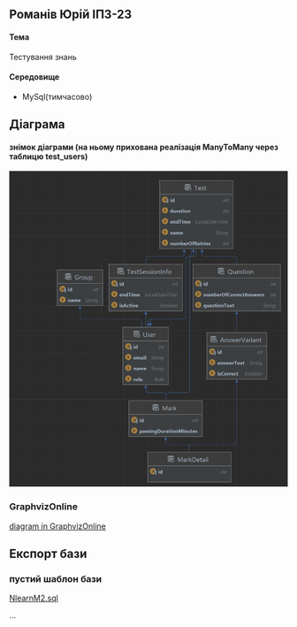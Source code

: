 ## Романів Юрій ІПЗ-23

#### Тема
Тестування знань
#### Середовище
- MySql(тимчасово)

## Діаграма

#### знімок діаграми (на ньому прихована реалізація ManyToMany через таблицю test_users)
![image](schemaScreen.png)


### GraphvizOnline
[diagram in GraphvizOnline](https://dreampuf.github.io/GraphvizOnline/#digraph%20%22entityManagerFactory(EntityManagerFactoryBuilder%2C%20PersistenceManagedTypes)%22%20%7B%0A%0Asplines%20%20%3D%20ortho%3B%0Afontname%20%3D%20%22Inconsolata%22%3B%0A%0Anode%20%5Bcolorscheme%20%3D%20ylgnbu4%5D%3B%0Aedge%20%5Bcolorscheme%20%3D%20dark28%2C%20dir%20%3D%20both%5D%3B%0A%0AAbstractAuditable%20%20%20%5Bshape%20%3D%20record%2C%20pos%20%3D%20%226.528%2C18.667!%22%20%20%20%20%2C%20label%20%3D%20%22%7B%20AbstractAuditable%20%7C%20%20createdDate%20%3A%20%20Date%20%5Cl%20%20lastModifiedDate%20%3A%20%20Date%20%5Cl%20%7D%22%5D%3B%0AAbstractPersistable%20%5Bshape%20%3D%20record%2C%20pos%20%3D%20%226.556%2C20.583!%22%20%20%20%20%2C%20label%20%3D%20%22%7B%20AbstractPersistable%20%7C%20%20id%20%3A%20%20PK%20%5Cl%20%7D%22%5D%3B%0AAnswerVariant%20%20%20%20%20%20%20%5Bshape%20%3D%20record%2C%20pos%20%3D%20%22-1.451%2C7.125!%22%20%20%20%20%2C%20label%20%3D%20%22%7B%20AnswerVariant%20%7C%20%20id%20%3A%20%20int%20%5Cl%20%20answerText%20%3A%20%20String%20%5Cl%20%20isCorrect%20%3A%20%20boolean%20%5Cl%20%7D%22%5D%3B%0AGroup%20%20%20%20%20%20%20%20%20%20%20%20%20%20%20%5Bshape%20%3D%20record%2C%20pos%20%3D%20%223.042%2C20.326!%22%20%20%20%20%2C%20label%20%3D%20%22%7B%20Group%20%7C%20%20id%20%3A%20%20int%20%5Cl%20%20name%20%3A%20%20String%20%5Cl%20%7D%22%5D%3B%0AMark%20%20%20%20%20%20%20%20%20%20%20%20%20%20%20%20%5Bshape%20%3D%20record%2C%20pos%20%3D%20%222.375%2C9.840!%22%20%20%20%20%20%2C%20label%20%3D%20%22%7B%20Mark%20%7C%20%20id%20%3A%20%20int%20%5Cl%20%20passingDurationMinutes%20%3A%20%20Integer%20%5Cl%20%20value%20%3A%20%20int%20%5Cl%20%7D%22%5D%3B%0AMarkDetail%20%20%20%20%20%20%20%20%20%20%5Bshape%20%3D%20record%2C%20pos%20%3D%20%220.065%2C4.153!%22%20%20%20%20%20%2C%20label%20%3D%20%22%7B%20MarkDetail%20%7C%20%20id%20%3A%20%20int%20%5Cl%20%7D%22%5D%3B%0AQuestion%20%20%20%20%20%20%20%20%20%20%20%20%5Bshape%20%3D%20record%2C%20pos%20%3D%20%22-2.111%2C10.097!%22%20%20%20%2C%20label%20%3D%20%22%7B%20Question%20%7C%20%20id%20%3A%20%20int%20%5Cl%20%20numberOfCorrectAnswers%20%3A%20%20int%20%5Cl%20%20questionText%20%3A%20%20String%20%5Cl%20%7D%22%5D%3B%0ATest%20%20%20%20%20%20%20%20%20%20%20%20%20%20%20%20%5Bshape%20%3D%20record%2C%20pos%20%3D%20%22-1.771%2C14.097!%22%20%20%20%2C%20label%20%3D%20%22%7B%20Test%20%7C%20%20id%20%3A%20%20int%20%5Cl%20%20duration%20%3A%20%20int%20%5Cl%20%20endTime%20%3A%20%20LocalDateTime%20%5Cl%20%20name%20%3A%20%20String%20%5Cl%20%20numberOfRetries%20%3A%20%20int%20%5Cl%20%7D%22%5D%3B%0ATestSessionInfo%20%20%20%20%20%5Bshape%20%3D%20record%2C%20pos%20%3D%20%22-1.771%2C20.583!%22%20%20%20%2C%20label%20%3D%20%22%7B%20TestSessionInfo%20%7C%20%20id%20%3A%20%20int%20%5Cl%20%20endTime%20%3A%20%20LocalDateTime%20%5Cl%20%20isActive%20%3A%20%20boolean%20%5Cl%20%7D%22%5D%3B%0AUser%20%20%20%20%20%20%20%20%20%20%20%20%20%20%20%20%5Bshape%20%3D%20record%2C%20pos%20%3D%20%223.042%2C17.611!%22%20%20%20%20%2C%20label%20%3D%20%22%7B%20User%20%7C%20%20id%20%3A%20%20int%20%5Cl%20%20email%20%3A%20%20String%20%5Cl%20%20name%20%3A%20%20String%20%5Cl%20%20role%20%3A%20%20Role%20%5Cl%20%7D%22%5D%3B%0A%0AAbstractAuditable%20%20%20-%3E%20AbstractPersistable%20%5Bcolor%20%3D%20%22%23595959%22%2C%20style%20%3D%20solid%20%2C%20arrowtail%20%3D%20none%20%20%20%20%2C%20arrowhead%20%3D%20onormal%20%2C%20taillabel%20%3D%20%22%22%2C%20label%20%3D%20%22%22%2C%20headlabel%20%3D%20%22%22%5D%3B%0AAnswerVariant%20%20%20%20%20%20%20-%3E%20Question%20%20%20%20%20%20%20%20%20%20%20%20%5Bcolor%20%3D%20%22%23595959%22%2C%20style%20%3D%20solid%20%2C%20arrowtail%20%3D%20none%20%20%20%20%2C%20arrowhead%20%3D%20tee%20%20%20%20%20%2C%20taillabel%20%3D%20%220..*%22%2C%20label%20%3D%20%22%22%2C%20headlabel%20%3D%20%220..1%22%5D%3B%0AMark%20%20%20%20%20%20%20%20%20%20%20%20%20%20%20%20-%3E%20Test%20%20%20%20%20%20%20%20%20%20%20%20%20%20%20%20%5Bcolor%20%3D%20%22%23595959%22%2C%20style%20%3D%20solid%20%2C%20arrowtail%20%3D%20none%20%20%20%20%2C%20arrowhead%20%3D%20tee%20%20%20%20%20%2C%20taillabel%20%3D%20%220..*%22%2C%20label%20%3D%20%22%22%2C%20headlabel%20%3D%20%220..1%22%5D%3B%0AMark%20%20%20%20%20%20%20%20%20%20%20%20%20%20%20%20-%3E%20User%20%20%20%20%20%20%20%20%20%20%20%20%20%20%20%20%5Bcolor%20%3D%20%22%23595959%22%2C%20style%20%3D%20solid%20%2C%20arrowtail%20%3D%20none%20%20%20%20%2C%20arrowhead%20%3D%20tee%20%20%20%20%20%2C%20taillabel%20%3D%20%220..*%22%2C%20label%20%3D%20%22%22%2C%20headlabel%20%3D%20%220..1%22%5D%3B%0AMarkDetail%20%20%20%20%20%20%20%20%20%20-%3E%20AnswerVariant%20%20%20%20%20%20%20%5Bcolor%20%3D%20%22%23595959%22%2C%20style%20%3D%20solid%20%2C%20arrowtail%20%3D%20none%20%20%20%20%2C%20arrowhead%20%3D%20tee%20%20%20%20%20%2C%20taillabel%20%3D%20%220..1%22%2C%20label%20%3D%20%22%22%2C%20headlabel%20%3D%20%220..1%22%5D%3B%0AMarkDetail%20%20%20%20%20%20%20%20%20%20-%3E%20Mark%20%20%20%20%20%20%20%20%20%20%20%20%20%20%20%20%5Bcolor%20%3D%20%22%23595959%22%2C%20style%20%3D%20solid%20%2C%20arrowtail%20%3D%20none%20%20%20%20%2C%20arrowhead%20%3D%20tee%20%20%20%20%20%2C%20taillabel%20%3D%20%220..1%22%2C%20label%20%3D%20%22%22%2C%20headlabel%20%3D%20%220..1%22%5D%3B%0AQuestion%20%20%20%20%20%20%20%20%20%20%20%20-%3E%20Test%20%20%20%20%20%20%20%20%20%20%20%20%20%20%20%20%5Bcolor%20%3D%20%22%23595959%22%2C%20style%20%3D%20solid%20%2C%20arrowtail%20%3D%20none%20%20%20%20%2C%20arrowhead%20%3D%20tee%20%20%20%20%20%2C%20taillabel%20%3D%20%220..*%22%2C%20label%20%3D%20%22%22%2C%20headlabel%20%3D%20%220..1%22%5D%3B%0ATest%20%20%20%20%20%20%20%20%20%20%20%20%20%20%20%20-%3E%20User%20%20%20%20%20%20%20%20%20%20%20%20%20%20%20%20%5Bcolor%20%3D%20%22%23595959%22%2C%20style%20%3D%20solid%20%2C%20arrowtail%20%3D%20none%20%20%20%20%2C%20arrowhead%20%3D%20tee%20%20%20%20%20%2C%20taillabel%20%3D%20%220..*%22%2C%20label%20%3D%20%22%22%2C%20headlabel%20%3D%20%220..1%22%5D%3B%0ATest%20%20%20%20%20%20%20%20%20%20%20%20%20%20%20%20-%3E%20User%20%20%20%20%20%20%20%20%20%20%20%20%20%20%20%20%5Bcolor%20%3D%20%22%23595959%22%2C%20style%20%3D%20solid%20%2C%20arrowtail%20%3D%20none%20%20%20%20%2C%20arrowhead%20%3D%20tee%20%20%20%20%20%2C%20taillabel%20%3D%20%220..*%22%2C%20label%20%3D%20%22%22%2C%20headlabel%20%3D%20%220..*%22%5D%3B%0ATestSessionInfo%20%20%20%20%20-%3E%20Test%20%20%20%20%20%20%20%20%20%20%20%20%20%20%20%20%5Bcolor%20%3D%20%22%23595959%22%2C%20style%20%3D%20solid%20%2C%20arrowtail%20%3D%20none%20%20%20%20%2C%20arrowhead%20%3D%20tee%20%20%20%20%20%2C%20taillabel%20%3D%20%220..1%22%2C%20label%20%3D%20%22%22%2C%20headlabel%20%3D%20%220..1%22%5D%3B%0AUser%20%20%20%20%20%20%20%20%20%20%20%20%20%20%20%20-%3E%20Group%20%20%20%20%20%20%20%20%20%20%20%20%20%20%20%5Bcolor%20%3D%20%22%23595959%22%2C%20style%20%3D%20solid%20%2C%20arrowtail%20%3D%20none%20%20%20%20%2C%20arrowhead%20%3D%20tee%20%20%20%20%20%2C%20taillabel%20%3D%20%220..*%22%2C%20label%20%3D%20%22%22%2C%20headlabel%20%3D%20%220..1%22%5D%3B%0AUser%20%20%20%20%20%20%20%20%20%20%20%20%20%20%20%20-%3E%20TestSessionInfo%20%20%20%20%20%5Bcolor%20%3D%20%22%23595959%22%2C%20style%20%3D%20solid%20%2C%20arrowtail%20%3D%20none%20%20%20%20%2C%20arrowhead%20%3D%20tee%20%20%20%20%20%2C%20taillabel%20%3D%20%220..1%22%2C%20label%20%3D%20%22%22%2C%20headlabel%20%3D%20%220..1%22%5D%3B%0A%0A%7D%0A)
## Експорт бази
### пустий шаблон бази
[NlearnM2.sql](NlearnM2.sql)

...
